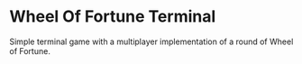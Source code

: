 # Wheel Of Fortune Terminal

Simple terminal game with a multiplayer implementation of a round of Wheel of Fortune.